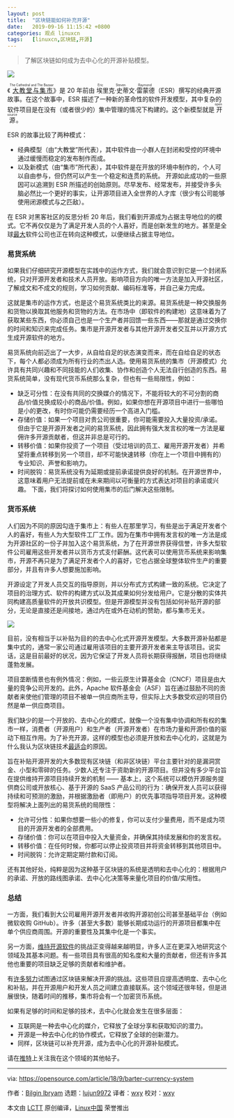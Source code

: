 ```yaml
---
layout: post
title:	"区块链能如何补充开源"
date:	2019-09-16 11:15:42 +0800 
categories:	观点 linuxcn 
tags:	[linuxcn,区块链,开源]
---
```




> 
> 了解区块链如何成为去中心化的开源补贴模型。
> 
> 
> 


![](/Asserts/Images//attachment/album/201909/16/111521od1yn9r1nr1eii9o.jpg)


《<ruby> <a href="http://catb.org/">  大教堂与集市 </a> <rt>  The Cathedral and The Bazaar </rt></ruby>》是 20 年前由<ruby> 埃里克·史蒂文·雷蒙德 <rt>  Eric Steven Raymond </rt> <rt> </rt></ruby>（ESR）撰写的经典开源故事。在这个故事中，ESR 描述了一种新的革命性的软件开发模型，其中复杂的软件项目是在没有（或者很少的）集中管理的情况下构建的。这个新模型就是<ruby> 开源 <rt>  open source </rt></ruby>。


ESR 的故事比较了两种模式：


* 经典模型（由“大教堂”所代表），其中软件由一小群人在封闭和受控的环境中通过缓慢而稳定的发布制作而成。
* 以及新模式（由“集市”所代表），其中软件是在开放的环境中制作的，个人可以自由参与，但仍然可以产生一个稳定和连贯的系统。 开源如此成功的一些原因可以追溯到 ESR 所描述的创始原则。尽早发布、经常发布，并接受许多头脑必然比一个更好的事实，让开源项目进入全世界的人才库（很少有公司能够使用闭源模式与之匹敌）。


在 ESR 对黑客社区的反思分析 20 年后，我们看到开源成为占据主导地位的的模式。它不再仅仅是为了满足开发人员的个人喜好，而是创新发生的地方。甚至是全球[最大](http://oss.cash/)软件公司也正在转向这种模式，以便继续占据主导地位。


### 易货系统


如果我们仔细研究开源模型在实践中的运作方式，我们就会意识到它是一个封闭系统，只对开源开发者和技术人员开放。影响项目方向的唯一方法是加入开源社区，了解成文和不成文的规则，学习如何贡献、编码标准等，并自己亲力完成。


这就是集市的运作方式，也是这个易货系统类比的来源。易货系统是一种交换服务和货物以换取其他服务和货物的方法。在市场中（即软件的构建地）这意味着为了获取某些东西，你必须自己也是一个生产者并回馈一些东西——那就是通过交换你的时间和知识来完成任务。集市是开源开发者与其他开源开发者交互并以开源方式生成开源软件的地方。


易货系统向前迈出了一大步，从自给自足的状态演变而来，而在自给自足的状态下，每个人都必须成为所有行业的杰出人选。使用易货系统的集市（开源模式）允许具有共同兴趣和不同技能的人们收集、协作和创造个人无法自行创造的东西。易货系统简单，没有现代货币系统那么复杂，但也有一些局限性，例如：


* 缺乏可分性：在没有共同的交换媒介的情况下，不能将较大的不可分割的商品/价值兑换成较小的商品/价值。例如，如果你想在开源项目中进行一些哪怕是小的更改，有时你可能仍需要经历一个高进入门槛。
* 存储价值：如果一个项目对贵公司很重要，你可能需要投入大量投资/承诺。但由于它是开源开发者之间的易货系统，因此拥有强大发言权的唯一方法是雇佣许多开源贡献者，但这并非总是可行的。
* 转移价值：如果你投资了一个项目（受过培训的员工、雇用开源开发者）并希望将重点转移到另一个项目，却不可能快速转移（你在上一个项目中拥有的）专业知识、声誉和影响力。
* 时间脱钩：易货系统没有为延期或提前承诺提供良好的机制。在开源世界中，这意味着用户无法提前或在未来期间以可衡量的方式表达对项目的承诺或兴趣。 下面，我们将探讨如何使用集市的后门解决这些限制。


### 货币系统


人们因为不同的原因勾连于集市上：有些人在那里学习，有些是出于满足开发者个人的喜好，有些人为大型软件工厂工作。因为在集市中拥有发言权的唯一方法是成为开源社区的一份子并加入这个易货系统，为了在开源世界获得信誉，许多大型软件公司雇用这些开发者并以货币方式支付薪酬。这代表可以使用货币系统来影响集市，开源不再只是为了满足开发者个人的喜好，它也占据全球整体软件生产的重要部分，并且有许多人想要施加影响。


开源设定了开发人员交互的指导原则，并以分布式方式构建一致的系统。它决定了项目的治理方式、软件的构建方式以及其成果如何分发给用户。它是分散的实体共同构建高质量软件的开放共识模型。但是开源模型并没有包括如何补贴开源的部分，无论是直接还是间接地，通过内在或外在动机的赞助，都与集市无关。


![](/Asserts/Images//attachment/album/201909/16/111546fak9ksakscuxck3e.png)


目前，没有相当于以补贴为目的的去中心化式开源开发模型。大多数开源补贴都是集中式的，通常一家公司通过雇用该项目的主要开源开发者来主导该项目。说实话，这是目前最好的状况，因为它保证了开发人员将长期获得报酬，项目也将继续蓬勃发展。


项目垄断情景也有例外情况：例如，一些云原生计算基金会（CNCF）项目是由大量的竞争公司开发的。此外，Apache 软件基金会（ASF）旨在通过鼓励不同的贡献者来使他们管理的项目不被单一供应商所主导，但实际上大多数受欢迎的项目仍然是单一供应商项目。


我们缺少的是一个开放的、去中心化的模式，就像一个没有集中协调和所有权的集市一样，消费者（开源用户）和生产者（开源开发者）在市场力量和开源价值的驱动下相互作用。为了补充开源，这样的模型也必须是开放和去中心化的，这就是为什么我认为区块链技术[最适合](https://opensource.com/article/18/8/open-source-tokenomics)的原因。


旨在补贴开源开发的大多数现有区块链（和非区块链）平台主要针对的是漏洞赏金、小型和零碎的任务。少数人还专注于资助新的开源项目。但并没有多少平台旨在提供维持开源项目持续开发的机制 —— 基本上，这个系统可以模仿开源服务提供商公司或开放核心、基于开源的 SaaS 产品公司的行为：确保开发人员可以获得持续和可预测的激励，并根据激励者（即用户）的优先事项指导项目开发。这种模型将解决上面列出的易货系统的局限性：


* 允许可分性：如果你想要一些小的修复，你可以支付少量费用，而不是成为项目的开源开发者的全部费用。
* 存储价值：你可以在项目中投入大量资金，并确保其持续发展和你的发言权。
* 转移价值：在任何时候，你都可以停止投资项目并将资金转移到其他项目中。
* 时间脱钩：允许定期定期付款和订阅。


还有其他好处，纯粹是因为这种基于区块链的系统是透明和去中心化的：根据用户的承诺、开放的路线图承诺、去中心化决策等来量化项目的价值/实用性。


### 总结


一方面，我们看到大公司雇用开源开发者并收购开源初创公司甚至基础平台（例如微软收购 GitHub）。许多（甚至大多数）能够长期成功运行的开源项目都集中在单个供应商周围。开源的重要性及其集中化是一个事实。


另一方面，[维持开源软件](https://www.youtube.com/watch?v=VS6IpvTWwkQ)的挑战正变得越来越明显，许多人正在更深入地研究这个领域及其基本问题。有一些项目具有很高的知名度和大量的贡献者，但还有许多其他也重要的项目缺乏足够的贡献者和维护者。


有[许多努力](https://opensource.com/article/18/8/open-source-tokenomics)试图通过区块链来解决开源的挑战。这些项目应提高透明度、去中心化和补贴，并在开源用户和开发人员之间建立直接联系。这个领域还很年轻，但是进展很快，随着时间的推移，集市将会有一个加密货币系统。


如果有足够的时间和足够的技术，去中心化就会发生在很多层面：


* 互联网是一种去中心化的媒介，它释放了全球分享和获取知识的潜力。
* 开源是一种去中心化的协作模式，它释放了全球的创新潜力。
* 同样，区块链可以补充开源，成为去中心化的开源补贴模式。


请在[推特](http://twitter.com/bibryam)上关注我在这个领域的其他帖子。




---


via: <https://opensource.com/article/18/9/barter-currency-system>


作者：[Bilgin lbryam](https://opensource.com/users/bibryam) 选题：[lujun9972](https://github.com/lujun9972) 译者：[wxy](https://github.com/wxy) 校对：[wxy](https://github.com/wxy)


本文由 [LCTT](https://github.com/LCTT/TranslateProject) 原创编译，[Linux中国](https://linux.cn/) 荣誉推出
